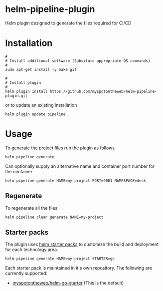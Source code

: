 # helm-pipeline-plugin

Helm plugin designed to generate the files required for CI/CD

# Installation

```
#
# Install additional software (Subsitute appropriate OS commands)
#
sudo apt-get install -y make git

#
# Install plugin
#
helm plugin install https://github.com/myspotontheweb/helm-pipeline-plugin.git
```

or to update an existing installation

```
helm plugin update pipeline
```

# Usage

To generate the project files run the plugin as follows

```
helm pipeline generate
```

Can optionally supply an alternative name and container port number for the container

```
helm pipeline generate NAME=my-project PORT=9001 NAMESPACE=desk
```

## Regenerate

To regenerate all the files

```
helm pipeline clean generate NAME=my-project
```

## Starter packs

The plugin uses [helm starter packs](https://helm.sh/docs/developing_charts/#chart-starter-packs) to customize the build and deployment for each technology area.

```
helm pipeline generate NAME=my-project STARTER=go
```

Each starter pack is maintained in it's own repository. The following are currently supported:

* [myspotontheweb/helm-go-starter](https://github.com/myspotontheweb/helm-go-starter) (This is the default)
